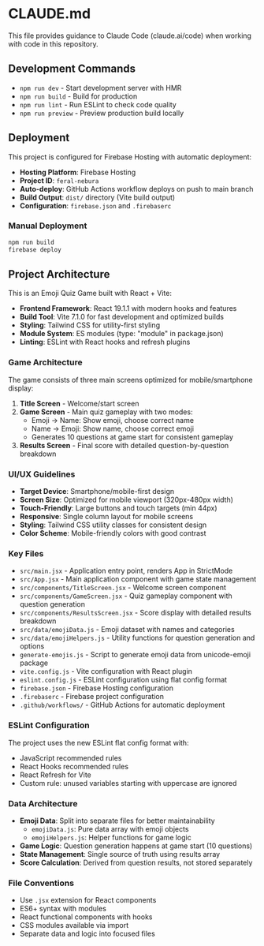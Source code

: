 # CLAUDE.md

This file provides guidance to Claude Code (claude.ai/code) when working with code in this repository.

## Development Commands

- `npm run dev` - Start development server with HMR
- `npm run build` - Build for production
- `npm run lint` - Run ESLint to check code quality
- `npm run preview` - Preview production build locally

## Deployment

This project is configured for Firebase Hosting with automatic deployment:

- **Hosting Platform**: Firebase Hosting
- **Project ID**: `feral-nebura`
- **Auto-deploy**: GitHub Actions workflow deploys on push to main branch
- **Build Output**: `dist/` directory (Vite build output)
- **Configuration**: `firebase.json` and `.firebaserc`

### Manual Deployment

```bash
npm run build
firebase deploy
```

## Project Architecture

This is an Emoji Quiz Game built with React + Vite:

- **Frontend Framework**: React 19.1.1 with modern hooks and features
- **Build Tool**: Vite 7.1.0 for fast development and optimized builds
- **Styling**: Tailwind CSS for utility-first styling
- **Module System**: ES modules (type: "module" in package.json)
- **Linting**: ESLint with React hooks and refresh plugins

### Game Architecture

The game consists of three main screens optimized for mobile/smartphone display:

1. **Title Screen** - Welcome/start screen
2. **Game Screen** - Main quiz gameplay with two modes:
   - Emoji → Name: Show emoji, choose correct name
   - Name → Emoji: Show name, choose correct emoji
   - Generates 10 questions at game start for consistent gameplay
3. **Results Screen** - Final score with detailed question-by-question breakdown

### UI/UX Guidelines

- **Target Device**: Smartphone/mobile-first design
- **Screen Size**: Optimized for mobile viewport (320px-480px width)
- **Touch-Friendly**: Large buttons and touch targets (min 44px)
- **Responsive**: Single column layout for mobile screens
- **Styling**: Tailwind CSS utility classes for consistent design
- **Color Scheme**: Mobile-friendly colors with good contrast

### Key Files

- `src/main.jsx` - Application entry point, renders App in StrictMode
- `src/App.jsx` - Main application component with game state management
- `src/components/TitleScreen.jsx` - Welcome screen component
- `src/components/GameScreen.jsx` - Quiz gameplay component with question generation
- `src/components/ResultsScreen.jsx` - Score display with detailed results breakdown
- `src/data/emojiData.js` - Emoji dataset with names and categories
- `src/data/emojiHelpers.js` - Utility functions for question generation and options
- `generate-emojis.js` - Script to generate emoji data from unicode-emoji package
- `vite.config.js` - Vite configuration with React plugin
- `eslint.config.js` - ESLint configuration using flat config format
- `firebase.json` - Firebase Hosting configuration
- `.firebaserc` - Firebase project configuration
- `.github/workflows/` - GitHub Actions for automatic deployment

### ESLint Configuration

The project uses the new ESLint flat config format with:
- JavaScript recommended rules
- React Hooks recommended rules
- React Refresh for Vite
- Custom rule: unused variables starting with uppercase are ignored

### Data Architecture

- **Emoji Data**: Split into separate files for better maintainability
  - `emojiData.js`: Pure data array with emoji objects
  - `emojiHelpers.js`: Helper functions for game logic
- **Game Logic**: Question generation happens at game start (10 questions)
- **State Management**: Single source of truth using results array
- **Score Calculation**: Derived from question results, not stored separately

### File Conventions

- Use `.jsx` extension for React components
- ES6+ syntax with modules
- React functional components with hooks
- CSS modules available via import
- Separate data and logic into focused files